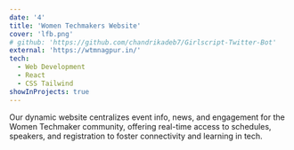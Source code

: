 ```yaml
---
date: '4'
title: 'Women Techmakers Website'
cover: 'lfb.png'
# github: 'https://github.com/chandrikadeb7/Girlscript-Twitter-Bot'
external: 'https://wtmnagpur.in/'
tech:
  - Web Development
  - React
  - CSS Tailwind
showInProjects: true
---
```

Our dynamic website centralizes event info, news, and engagement for the Women Techmaker community, offering real-time access to schedules, speakers, and registration to foster connectivity and learning in tech.

